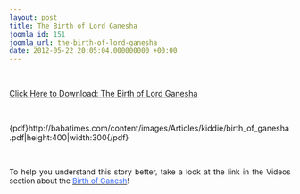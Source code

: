 ```yaml
---
layout: post
title: The Birth of Lord Ganesha
joomla_id: 151
joomla_url: the-birth-of-lord-ganesha
date: 2012-05-22 20:05:04.000000000 +00:00
---
```

<p style="text-align: justify;">&nbsp;</p>
<p><a href="images/Articles/kiddie/birth_of_ganesha.pdf">Click Here to Download: The Birth of Lord Ganesha</a></p>
<p style="text-align: justify;"><span style="text-align: justify;">&nbsp;</span></p>
<p style="text-align: justify;">{pdf}http://babatimes.com/content/images/Articles/kiddie/birth_of_ganesha.pdf|height:400|width:300{/pdf}</p>
<p style="text-align: justify;">&nbsp;</p>
<p style="text-align: justify;"><span style="font-size: 10pt;">To help you understand this story better, take a look at the link in the Videos section about the <span style="color: #3366ff;"><a href="index.php/kiddie-korner/videos/155-the-birth-of-lord-ganesh"><span style="color: #3366ff;">Birth of Ganesh</span></a></span>!</span></p>
